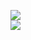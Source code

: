 [![](https://img.shields.io/badge/Made%20With-Github%20Spray-lightgrey.svg?style=for-the-badge&logo=github)](https://github.com/Annihil/github-spray#8896)  
[![](https://i.imgur.com/2DrTn0Z.gif)](https://github.com/Annihil/github-spray)